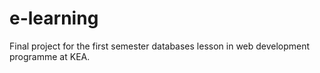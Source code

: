 # e-learning
Final project for the first semester databases lesson in web development programme at KEA.
